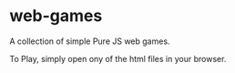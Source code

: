# web-games
A collection of simple Pure JS web games.

To Play, simply open ony of the html files in your browser.
